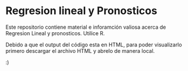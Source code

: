 # Regresion lineal y Pronosticos
Este repositorio contiene material e inforamción valiosa acerca de Regresion Lineal y pronosticos. Utilice R. 

Debido a que el output del código esta en HTML, para poder visualizarlo primero descargar el archivo HTML y abrelo de manera local. 

:)
